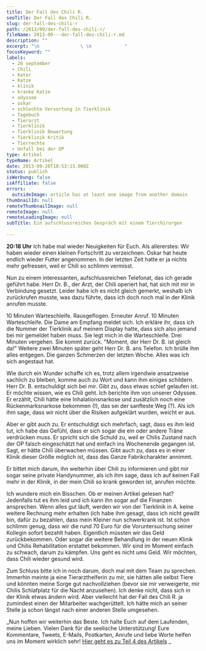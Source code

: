```yaml
---
title: Der Fall des Chili R.
seoTitle: Der Fall des Chili R.
slug: der-fall-des-chili-r
path: /2013/09/der-fall-des-chili-r/
fileName: 2013-09---der-fall-des-chili-r.md
description: ""
excerpt: "\n               \ \n            "
focusKeyword: ""
labels:
  - 26 september
  - Chili
  - Kater
  - Katze
  - klinik
  - kranke Katze
  - odyssee
  - oskar
  - schlechte Versortung in Tierklinik
  - Tagebuch
  - Tierarzt
  - Tierklinik
  - Tierklinik Bewertung
  - Tierklinik Kritik
  - Tierrechte
  - Unfall bei der OP
type: Artikel
typeName: Artikel
date: 2013-09-26T18:53:13.000Z
status: publish
isWerbung: false
isAffiliate: false
errors:
  outsideImage: article has at least one image from another domain
thumbnailId: null
remoteThumbnailImage: null
remoteImage: null
remoteLoadingImage: null
subTitle: Ein aufschlussreiches Gespräch mit einem Tierchirurgen
  
---
```


**20:18 Uhr** Ich habe mal wieder Neuigkeiten für Euch. Als allererstes: Wir
haben wieder einen kleinen Fortschritt zu verzeichnen. Oskar hat heute endlich
wieder Futter angenommen. In der letzten Zeit hatte er ja nichts mehr gefressen,
weil er Chili so schlimm vermisst.

Nun zu einem interessanten, aufschlussreichen Telefonat, das ich gerade geführt
habe. Herr Dr. B., der Arzt, der Chili operiert hat, hat sich mit mir in
Verbindung gesetzt. Leider habe ich es nicht gleich gemerkt, weshalb ich
zurückrufen musste, was dazu führte, dass ich doch noch mal in der Klinik
anrufen musste.

10 Minuten Warteschleife. Rausgeflogen. Erneuter Anruf. 10 Minuten
Warteschleife. Die Dame am Empfang meldet sich. Ich erkläre ihr, dass ich die
Nummer der Tierklinik auf meinem Display hatte, dass sich also jemand bei mir
gemeldet haben muss. Sie legt mich in die Warteschleife. Drei Minuten vergehen.
Sie kommt zurück. "Moment, der Herr Dr. B. ist gleich da!" Weitere zwei Minuten
später geht Herr Dr. B. ans Telefon. Ich brülle ihm alles entgegen. Die ganzen
Schmerzen der letzten Woche. Alles was ich sich angestaut hat.

<RemoteImage
  alt="Ganz entspannt"
  size="medium"
  title="Ganz entspannt"
  mediumUrl="http://cardamonchai.files.wordpress.com/2013/09/img_0077-kopie.jpg?w=300"
  largeUrl="http://cardamonchai.files.wordpress.com/2013/09/img_0077-kopie.jpg?w=300"
  loadingUrl="undefined" />

Wie durch ein Wunder schaffe ich es, trotz allem irgendwie ansatzweise sachlich
zu bleiben, komme auch zu Wort und kann ihm einiges schildern. Herr Dr. B.
entschuldigt sich bei mir. Gibt zu, dass etwas schief gelaufen ist. Er möchte
wissen, wie es Chili geht. Ich berichte ihm von unserer Odyssee. Er erzählt,
Chili hätte eine Inhalationsnarkose und zusätzlich noch eine Rückenmarksnarkose
bekommen (!), das sei der sanfteste Weg (?). Als ich ihm sage, dass wir nicht
über die Risiken aufgeklärt wurden, weicht er aus.

Aber er gibt auch zu. Er entschuldigt sich mehrfach, sagt, dass es ihm leid tut,
ich habe das Gefühl, dass er sich sogar die ein oder andere Träne verdrücken
muss. Er spricht sich die Schuld zu, weil er Chilis Zustand nach der OP falsch
eingeschätzt hat und einfach ins Wochenende gegangen ist. Sagt, er hätte Chili
überwachen müssen. Gibt auch zu, dass es in einer Klinik dieser Größe möglich
ist, dass das Ganze Fabrikcharakter annimmt.

Er bittet mich darum, ihn weiterhin über Chili zu informieren und gibt mir sogar
seine private Handynummer, als ich ihm sage, dass ich auf keinen Fall mehr in
der Klinik, in der mein Chili so krank geworden ist, anrufen möchte.

Ich wundere mich ein Bisschen. Ob er meinen Artikel gelesen hat? Jedenfalls tut
es ihm leid und ich kann ihn sogar auf die Finanzen ansprechen. Wenn alles gut
läuft, werden wir von der Tierklinik in A. keine weitere Rechnung mehr erhalten
(ich habe ihm gesagt, dass ich nicht gewillt bin, dafür zu bezahlen, dass mein
Kleiner nun schwerkrank ist. Ist schon schlimm genug, dass wir die rund 70 Euro
für die Voruntersuchung seiner Kollegin sofort bezahlt haben. Eigentlich müssten
wir das Geld zurückbekommen. Oder sogar die weitere Behandlung in der neuen
Klinik und Chilis Rehabilitation erstattet bekommen. Wir sind im Moment einfach
zu schwach, darum zu kämpfen. Uns geht es nicht ums Geld. Wir möchten, dass
Chili wieder gesund wird.

<RemoteImage
  alt="Bild: PeterFranz pixelio.de"
  size="medium"
  title="Bild: PeterFranz pixelio.de"
  mediumUrl="http://cardamonchai.files.wordpress.com/2013/09/664812_web_r_b_by_peterfranz_pixelio-de.jpg?w=300"
  largeUrl="http://cardamonchai.files.wordpress.com/2013/09/664812_web_r_b_by_peterfranz_pixelio-de.jpg?w=300"
  loadingUrl="undefined" />

Zum Schluss bitte ich in noch darum, doch mal mit dem Team zu sprechen. Immerhin
meinte ja eine Tierarzthelferin zu mir, sie hätten alle selbst Tiere und könnten
meine Sorge gut nachvollziehen (bevor sie mir verweigerte, mir Chilis
Schlafplatz für die Nacht anzusehen). Ich denke nicht, dass sich in der Klinik
etwas ändern wird. Aber vielleicht hat der Fall des Chili R. ja zumindest einen
der Mitarbeiter wachgerüttelt. Ich hätte mich an seiner Stelle ja schon längst
nach einer anderen Stelle umgesehen.

_Nun hoffen wir weiterhin das Beste. Ich halte Euch auf dem Laufenden, meine
Lieben. Vielen Dank für die seelische Unterstützung! Eure Kommentare, Tweets,
E-Mails, Postkarten, Anrufe und liebe Worte helfen uns im Moment wirklich sehr!
[Hier geht es zu Teil 4 des Artikels](/2013/09/27/morgendlicher-anruf-eines-chirurgen/)
_

  